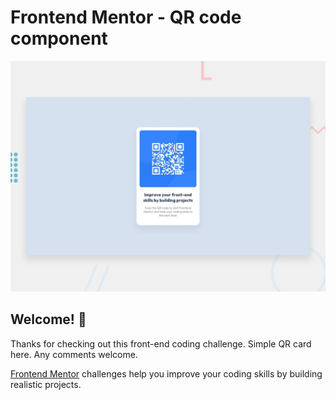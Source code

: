 # Frontend Mentor - QR code component

![Design preview for the QR code component coding challenge](./design/desktop-preview.jpg)

## Welcome! 👋

Thanks for checking out this front-end coding challenge. Simple QR card here. Any comments welcome.

[Frontend Mentor](https://www.frontendmentor.io) challenges help you improve your coding skills by building realistic projects.